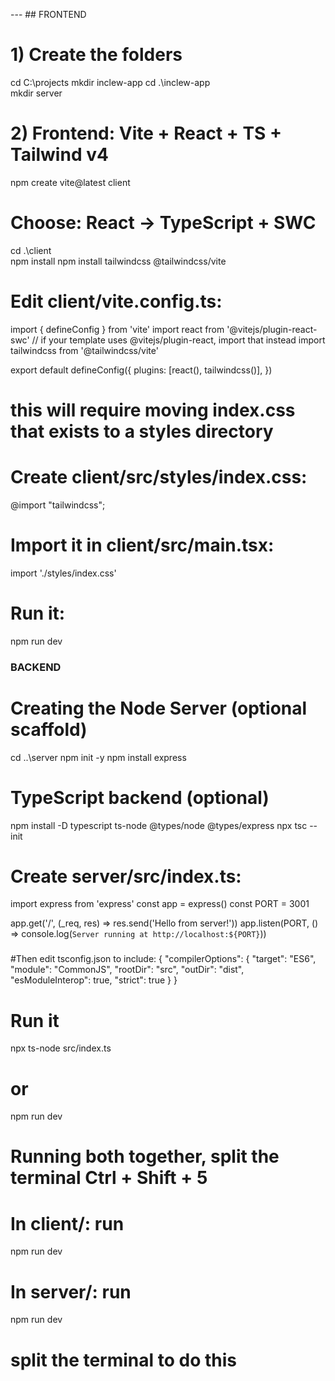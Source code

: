 --- ## FRONTEND
# 1) Create the folders
cd C:\projects
mkdir inclew-app
cd .\inclew-app\
mkdir server

# 2) Frontend: Vite + React + TS + Tailwind v4
npm create vite@latest client
# Choose: React  →  TypeScript + SWC
cd .\client\
npm install
npm install tailwindcss @tailwindcss/vite

###
# Edit client/vite.config.ts:
import { defineConfig } from 'vite'
import react from '@vitejs/plugin-react-swc'      // if your template uses @vitejs/plugin-react, import that instead
import tailwindcss from '@tailwindcss/vite'

export default defineConfig({
  plugins: [react(), tailwindcss()],
})
###

###
# this will require moving index.css that exists to a styles directory
# Create client/src/styles/index.css:
@import "tailwindcss";
###

###
# Import it in client/src/main.tsx:
import './styles/index.css'
###

# Run it:
npm run dev


### BACKEND
# Creating the Node Server (optional scaffold)
cd ..\server
npm init -y
npm install express
# TypeScript backend (optional)
npm install -D typescript ts-node @types/node @types/express
npx tsc --init

###
# Create server/src/index.ts:
import express from 'express'
const app = express()
const PORT = 3001

app.get('/', (_req, res) => res.send('Hello from server!'))
app.listen(PORT, () => console.log(`Server running at http://localhost:${PORT}`))
###

###
#Then edit tsconfig.json to include:
{
  "compilerOptions": {
    "target": "ES6",
    "module": "CommonJS",
    "rootDir": "src",
    "outDir": "dist",
    "esModuleInterop": true,
    "strict": true
  }
}
#

# Run it
npx ts-node src/index.ts
# or
npm run dev

# Running both together, split the terminal Ctrl + Shift + 5

# In client/: run
npm run dev
# In server/: run
npm run dev
# split the terminal to do this